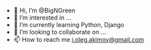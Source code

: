 - 👋 Hi, I’m @BigNGreen
- 👀 I’m interested in ...
- 🌱 I’m currently learning Python, Django
- 💞️ I’m looking to collaborate on ...
- 📫 How to reach me i.oleg.akimov@gmail.com

<!---
BigNGreen/BigNGreen is a ✨ special ✨ repository because its `README.md` (this file) appears on your GitHub profile.
You can click the Preview link to take a look at your changes.
--->
